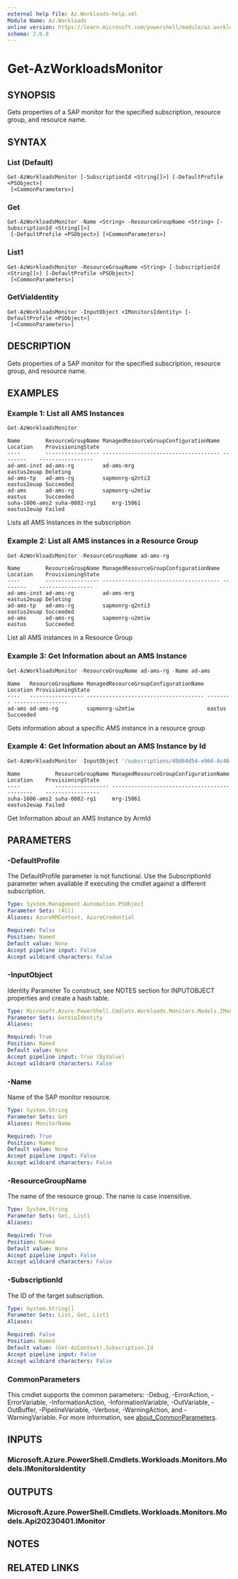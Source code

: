 ```yaml
---
external help file: Az.Workloads-help.xml
Module Name: Az.Workloads
online version: https://learn.microsoft.com/powershell/module/az.workloads/get-azworkloadsmonitor
schema: 2.0.0
---
```


# Get-AzWorkloadsMonitor

## SYNOPSIS
Gets properties of a SAP monitor for the specified subscription, resource group, and resource name.

## SYNTAX

### List (Default)
```
Get-AzWorkloadsMonitor [-SubscriptionId <String[]>] [-DefaultProfile <PSObject>]
 [<CommonParameters>]
```

### Get
```
Get-AzWorkloadsMonitor -Name <String> -ResourceGroupName <String> [-SubscriptionId <String[]>]
 [-DefaultProfile <PSObject>] [<CommonParameters>]
```

### List1
```
Get-AzWorkloadsMonitor -ResourceGroupName <String> [-SubscriptionId <String[]>] [-DefaultProfile <PSObject>]
 [<CommonParameters>]
```

### GetViaIdentity
```
Get-AzWorkloadsMonitor -InputObject <IMonitorsIdentity> [-DefaultProfile <PSObject>]
 [<CommonParameters>]
```

## DESCRIPTION
Gets properties of a SAP monitor for the specified subscription, resource group, and resource name.

## EXAMPLES

### Example 1: List all AMS Instances
```powershell
Get-AzWorkloadsMonitor
```

```output
Name        ResourceGroupName ManagedResourceGroupConfigurationName Location    ProvisioningState
----        ----------------- ------------------------------------- --------    -----------------
ad-ams-inst ad-ams-rg         ad-ams-mrg                            eastus2euap Deleting
ad-ams-tp   ad-ams-rg         sapmonrg-q2nti3                       eastus2euap Succeeded
ad-ams      ad-ams-rg         sapmonrg-u2mtiw                       eastus      Succeeded
suha-1606-ams2 suha-0802-rg1     mrg-15061                          eastus2euap Failed
```

Lists all AMS Instances in the subscription

### Example 2: List all AMS instances in a Resource Group
```powershell
Get-AzWorkloadsMonitor -ResourceGroupName ad-ams-rg
```

```output
Name        ResourceGroupName ManagedResourceGroupConfigurationName Location    ProvisioningState
----        ----------------- ------------------------------------- --------    -----------------
ad-ams-inst ad-ams-rg         ad-ams-mrg                            eastus2euap Deleting
ad-ams-tp   ad-ams-rg         sapmonrg-q2nti3                       eastus2euap Succeeded
ad-ams      ad-ams-rg         sapmonrg-u2mtiw                       eastus      Succeeded
```

List all AMS instances in a Resource Group

### Example 3: Get Information about an AMS Instance
```powershell
Get-AzWorkloadsMonitor -ResourceGroupName ad-ams-rg -Name ad-ams
```

```output
Name   ResourceGroupName ManagedResourceGroupConfigurationName Location ProvisioningState
----   ----------------- ------------------------------------- -------- -----------------
ad-ams ad-ams-rg         sapmonrg-u2mtiw                       eastus   Succeeded
```

Gets information about a specific AMS instance in a resource group

### Example 4: Get Information about an AMS Instance by Id
```powershell
Get-AzWorkloadsMonitor -InputObject '/subscriptions/49d64d54-e966-4c46-a868-1999802b762c/resourceGroups/suha-0802-rg1/providers/Microsoft.Workloads/monitors/suha-1606-ams2'
```

```output
Name           ResourceGroupName ManagedResourceGroupConfigurationName Location    ProvisioningState
----           ----------------- ------------------------------------- --------    -----------------
suha-1606-ams2 suha-0802-rg1     mrg-15061                             eastus2euap Failed
```

Get Information about an AMS Instance by ArmId

## PARAMETERS

### -DefaultProfile
The DefaultProfile parameter is not functional.
Use the SubscriptionId parameter when available if executing the cmdlet against a different subscription.

```yaml
Type: System.Management.Automation.PSObject
Parameter Sets: (All)
Aliases: AzureRMContext, AzureCredential

Required: False
Position: Named
Default value: None
Accept pipeline input: False
Accept wildcard characters: False
```

### -InputObject
Identity Parameter
To construct, see NOTES section for INPUTOBJECT properties and create a hash table.

```yaml
Type: Microsoft.Azure.PowerShell.Cmdlets.Workloads.Monitors.Models.IMonitorsIdentity
Parameter Sets: GetViaIdentity
Aliases:

Required: True
Position: Named
Default value: None
Accept pipeline input: True (ByValue)
Accept wildcard characters: False
```

### -Name
Name of the SAP monitor resource.

```yaml
Type: System.String
Parameter Sets: Get
Aliases: MonitorName

Required: True
Position: Named
Default value: None
Accept pipeline input: False
Accept wildcard characters: False
```

### -ResourceGroupName
The name of the resource group.
The name is case insensitive.

```yaml
Type: System.String
Parameter Sets: Get, List1
Aliases:

Required: True
Position: Named
Default value: None
Accept pipeline input: False
Accept wildcard characters: False
```

### -SubscriptionId
The ID of the target subscription.

```yaml
Type: System.String[]
Parameter Sets: List, Get, List1
Aliases:

Required: False
Position: Named
Default value: (Get-AzContext).Subscription.Id
Accept pipeline input: False
Accept wildcard characters: False
```

### CommonParameters
This cmdlet supports the common parameters: -Debug, -ErrorAction, -ErrorVariable, -InformationAction, -InformationVariable, -OutVariable, -OutBuffer, -PipelineVariable, -Verbose, -WarningAction, and -WarningVariable. For more information, see [about_CommonParameters](http://go.microsoft.com/fwlink/?LinkID=113216).

## INPUTS

### Microsoft.Azure.PowerShell.Cmdlets.Workloads.Monitors.Models.IMonitorsIdentity

## OUTPUTS

### Microsoft.Azure.PowerShell.Cmdlets.Workloads.Monitors.Models.Api20230401.IMonitor

## NOTES

## RELATED LINKS
